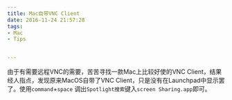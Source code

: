 ```yaml
---
title: Mac自带VNC Client
date: 2016-11-24 21:57:28
tags: 
- Mac
- Tips


---
```




由于有需要远程VNC的需要，苦苦寻找一款Mac上比较好使的VNC Client，结果经人指点，发现原来MacOS自带了VNC Client，只是没有在Launchpad中显示罢了。使用`command`+`space` 调出`Spotlight搜索`键入`screen Sharing.app`即可。

